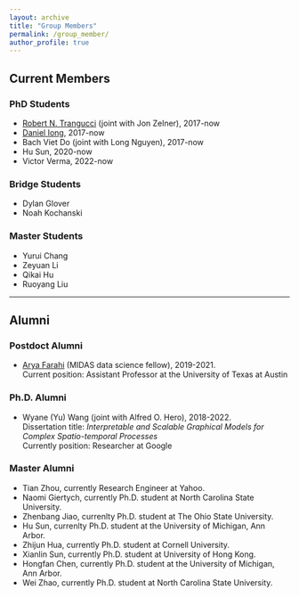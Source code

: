 ```yaml
---
layout: archive
title: "Group Members"
permalink: /group_member/
author_profile: true 
---
```

## Current Members
### PhD Students 
* [Robert N. Trangucci](https://www.researchgate.net/profile/Robert-Trangucci) (joint with Jon Zelner), 2017-now
* [Daniel Iong](https://danieliong.github.io/), 2017-now
* Bach Viet Do (joint with Long Nguyen), 2017-now
* Hu Sun, 2020-now
* Victor Verma, 2022-now

### Bridge Students
* Dylan Glover
* Noah Kochanski

### Master Students
* Yurui Chang
* Zeyuan Li
* Qikai Hu
* Ruoyang Liu

---
## Alumni
### Postdoct Alumni
* [Arya Farahi](https://afarahi.github.io/) (MIDAS data science fellow), 2019-2021.  
  Current position: Assistant Professor at the University of Texas at Austin
  
### Ph.D. Alumni 
* Wyane (Yu) Wang (joint with Alfred O. Hero), 2018-2022.  
  Dissertation title: *Interpretable and Scalable Graphical Models for Complex Spatio-temporal Processes*  
  Currently position: Researcher at Google


### Master Alumni

* Tian Zhou, currently Research Engineer at Yahoo.
* Naomi Giertych, currently Ph.D. student at North Carolina State University.
* Zhenbang Jiao, currenlty Ph.D. student at The Ohio State University.
* Hu Sun, currenlty Ph.D. student at the University of Michigan, Ann Arbor.
* Zhijun Hua, currently Ph.D. student at Cornell University.
* Xianlin Sun, currently Ph.D. student at University of Hong Kong.
* Hongfan Chen, currently Ph.D. student at the University of Michigan, Ann Arbor.
* Wei Zhao, currently Ph.D. student at North Carolina State University.
